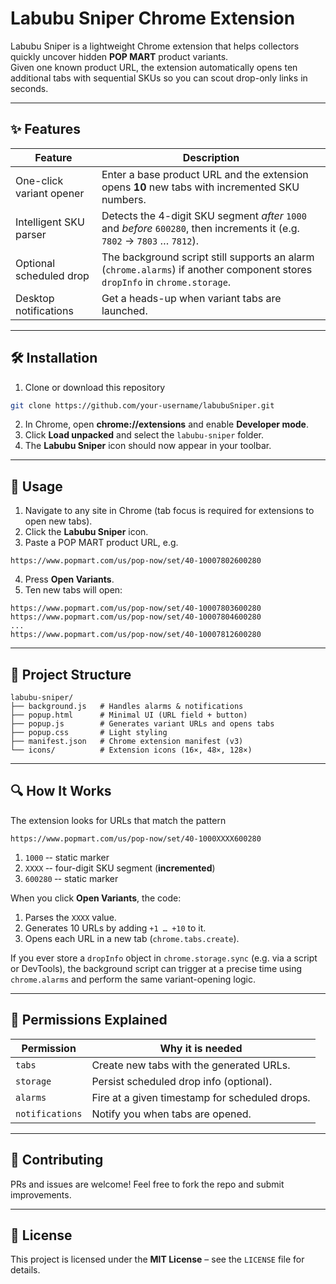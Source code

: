# Labubu Sniper Chrome Extension

Labubu Sniper is a lightweight Chrome extension that helps collectors quickly uncover hidden **POP MART** product variants.  
Given one known product URL, the extension automatically opens ten additional tabs with sequential SKUs so you can scout drop-only links in seconds.

---

## ✨ Features

| Feature | Description |
| ------- | ----------- |
| One-click variant opener | Enter a base product URL and the extension opens **10** new tabs with incremented SKU numbers. |
| Intelligent SKU parser  | Detects the 4-digit SKU segment *after* `1000` and *before* `600280`, then increments it (e.g. `7802` → `7803` … `7812`). |
| Optional scheduled drop | The background script still supports an alarm (`chrome.alarms`) if another component stores `dropInfo` in `chrome.storage`. |
| Desktop notifications    | Get a heads-up when variant tabs are launched. |

---

## 🛠 Installation

1. Clone or download this repository

```bash
git clone https://github.com/your-username/labubuSniper.git
```

2. In Chrome, open **chrome://extensions** and enable **Developer mode**.
3. Click **Load unpacked** and select the `labubu-sniper` folder.
4. The **Labubu Sniper** icon should now appear in your toolbar.

---

## 🚀 Usage

1. Navigate to any site in Chrome (tab focus is required for extensions to open new tabs).
2. Click the **Labubu Sniper** icon.
3. Paste a POP MART product URL, e.g.

```
https://www.popmart.com/us/pop-now/set/40-10007802600280
```
4. Press **Open Variants**.
5. Ten new tabs will open:

```
https://www.popmart.com/us/pop-now/set/40-10007803600280
https://www.popmart.com/us/pop-now/set/40-10007804600280
...
https://www.popmart.com/us/pop-now/set/40-10007812600280
```

---

## 📂 Project Structure

```
labubu-sniper/
├── background.js   # Handles alarms & notifications
├── popup.html      # Minimal UI (URL field + button)
├── popup.js        # Generates variant URLs and opens tabs
├── popup.css       # Light styling
├── manifest.json   # Chrome extension manifest (v3)
└── icons/          # Extension icons (16×, 48×, 128×)
```

---

## 🔍 How It Works

The extension looks for URLs that match the pattern

```
https://www.popmart.com/us/pop-now/set/40-1000XXXX600280
```

1. `1000` ‑- static marker
2. `XXXX` ‑- four-digit SKU segment (**incremented**)  
3. `600280` ‑- static marker

When you click **Open Variants**, the code:

1. Parses the `XXXX` value.
2. Generates 10 URLs by adding `+1 … +10` to it.
3. Opens each URL in a new tab (`chrome.tabs.create`).

If you ever store a `dropInfo` object in `chrome.storage.sync` (e.g. via a script or DevTools), the background script can trigger at a precise time using `chrome.alarms` and perform the same variant-opening logic.

---

## 🔑 Permissions Explained

| Permission     | Why it is needed |
|---------------|------------------|
| `tabs`        | Create new tabs with the generated URLs. |
| `storage`     | Persist scheduled drop info (optional). |
| `alarms`      | Fire at a given timestamp for scheduled drops. |
| `notifications` | Notify you when tabs are opened. |

---

## 🤝 Contributing

PRs and issues are welcome! Feel free to fork the repo and submit improvements.

---

## 📄 License

This project is licensed under the **MIT License** – see the `LICENSE` file for details.
